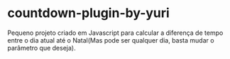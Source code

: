 # countdown-plugin-by-yuri
Pequeno projeto criado em Javascript para calcular a diferença de tempo entre o dia atual até o Natal(Mas pode ser qualquer dia, basta mudar o parâmetro que deseja).
